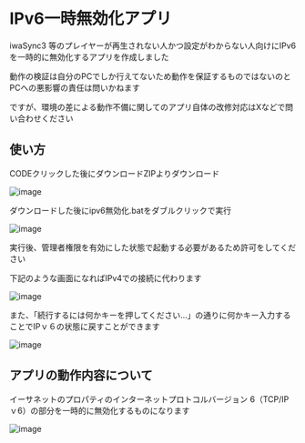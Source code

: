 # IPv6一時無効化アプリ
iwaSync3 等のプレイヤーが再生されない人かつ設定がわからない人向けにIPv6を一時的に無効化するアプリを作成しました

動作の検証は自分のPCでしか行えてないため動作を保証するものではないのとPCへの悪影響の責任は問いかねます

ですが、環境の差による動作不備に関してのアプリ自体の改修対応はXなどで問い合わせください

## 使い方
CODEクリックした後にダウンロードZIPよりダウンロード

![image](https://github.com/user-attachments/assets/3c0f6d4d-a24c-41ac-9603-758a7d54b201)


ダウンロードした後にipv6無効化.batをダブルクリックで実行

![image](https://github.com/user-attachments/assets/8b9b1616-17e4-48cb-913d-e9ebdbac1901)

実行後、管理者権限を有効にした状態で起動する必要があるため許可をしてください

下記のような画面になればIPv4での接続に代わります

![image](https://github.com/user-attachments/assets/a5a81a84-5f37-43c7-a1a2-99e36c4e30d5)



また、「続行するには何かキーを押してください...」の通りに何かキー入力することでIPｖ６の状態に戻すことができます

![image](https://github.com/user-attachments/assets/513c2bd0-a281-48f4-84b3-20ea1de961a3)


## アプリの動作内容について

イーサネットのプロパティのインターネットプロトコルバージョン 6（TCP/IPｖ6）の部分を一時的に無効化するものになります

![image](https://github.com/user-attachments/assets/aea5c4b2-553d-4b50-a0ff-f0ca1f8c8436)

